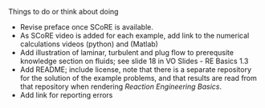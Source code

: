 Things to do or think about doing

* Revise preface once SCoRE is available.
* As SCoRE video is added for each example, add link to the numerical calculations videos (python) and (Matlab)
* Add illustration of laminar, turbulent and plug flow to prerequsite knowledge section on fluids; see slide 18 in VO Slides - RE Basics 1.3
* Add README; include license, note that there is a separate repository for the solution of the example problems, and that results are read from that repository when rendering *Reaction Engineering Basics*.
* Add link for reporting errors